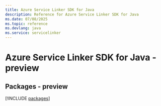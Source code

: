 ```yaml
---
title: Azure Service Linker SDK for Java
description: Reference for Azure Service Linker SDK for Java
ms.date: 07/08/2025
ms.topic: reference
ms.devlang: java
ms.service: servicelinker
---
```

# Azure Service Linker SDK for Java - preview
## Packages - preview
[!INCLUDE [packages](service-linker-index.md)]